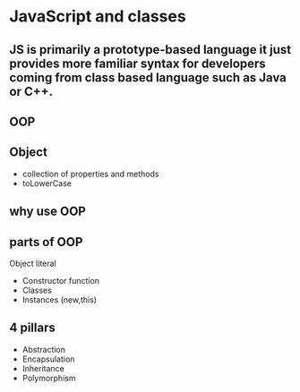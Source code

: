# JavaScript and classes

## JS is primarily a prototype-based language it just provides more familiar syntax for developers coming from class based language such as Java or C++.

## OOP

## Object 
- collection of properties and methods
- toLowerCase

## why use OOP

## parts of OOP
Object literal
- Constructor function
- Classes
- Instances (new,this)

## 4 pillars
- Abstraction
- Encapsulation
- Inheritance
- Polymorphism